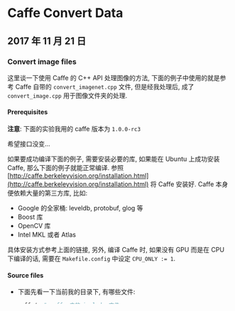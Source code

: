 # Caffe Convert Data

## 2017 年 11 月 21 日

### Convert image files

这里谈一下使用 Caffe 的 C++ API 处理图像的方法, 下面的例子中使用的就是参考 Caffe 自带的 `convert_imagenet.cpp` 文件, 但是经我处理后, 成了 `convert_image.cpp` 用于图像文件夹的处理.

#### Prerequisites

**注意**: 下面的实验我用的 caffe 版本为 `1.0.0-rc3`

希望接口没变...

如果要成功编译下面的例子, 需要安装必要的库, 如果能在 Ubuntu 上成功安装 Caffe, 那么下面的例子就能正常编译. 参照 [http://caffe.berkeleyvision.org/installation.html](http://caffe.berkeleyvision.org/installation.html) 将 Caffe 安装好. Caffe 本身便依赖大量的第三方库, 比如:

+   Google 的全家桶: leveldb, protobuf, glog 等
+   Boost 库
+   OpenCV 库
+   Intel MKL 或者 Atlas

具体安装方式参考上面的链接, 另外, 编译 Caffe 时, 如果没有 GPU 而是在 CPU 下编译的话, 需要在 `Makefile.config` 中设定 `CPU_ONLY := 1`.

#### Source files

+   下面先看一下当前我的目录下, 有哪些文件:

    ```bash
    caffe/  # caffe 中的 include 文件
    Data/   # 图像资源, 里面可以放置子文件夹, 仿造 Imagenet 的目录结构,
            # 由于是实验, 我只放了一张图像, 即 Data/Figures/1.png
    leveldb/  # leveldb 文件的根目录
    convert_image.cpp  # 这就是源文件了
    train.txt  # 里面记录图像资源的位置, 以及相应的 label
    libcaffe.a  # caffe 编译后得到的库文件
    Makefile   # 用于编译 convert_image.cpp
    ```

#### Detail

下面详细介绍上面的各个文件.

+   `caffe/`: Caffe 的所有头文件

+   `Data/`: 保存所有的图像, `Data/` 是根目录, 里面可以有很多子目录, 然后每个子目录中是具体的图像, 比如 `Data/Figures/1.png`

+   `leveldb/`: 保存 leveldb 文件

+   `train.txt`: 保存图像的位置信息以及 label, 比如:

    ```bash
    # train.txt
    # 不用加上根目录
    Figures/1.png  7
    ```

+   `libcaffe.a` 编译 Caffe 后就可以得到这个文件.

+   下面是重点: `convert_image.cpp`:

    ```cpp
    // convert_image.cpp
    #include <iostream>
    #include <fstream>
    #include <algorithm>
    #include <string>
    #include <leveldb/db.h>
    #include <leveldb/write_batch.h>
    ```


    #include "caffe/proto/caffe.pb.h"
    #include "caffe/util/io.hpp"


    using namespace caffe;
    using std::pair;
    using std::string;
    using std::cout;
    using std::endl;
    
    int main(int argc, char** argv) {
        if (argc < 4) {
            printf("Convert a set of images to the leveldb format used\n"
                    "as input for Caffe.\n"
                    "Usage:\n"
                    "    convert_imageset ROOTFOLDER/ LISTFILE DB_NAME"
                    " RANDOM_SHUFFLE_DATA[0 or 1]\n"
                    "The ImageNet dataset for the training demo is at\n"
                    "    http://www.image-net.org/download-images\n");
            return 0;
        }
        std::ifstream infile(argv[2]); // argv[2] 就是 train.txt
        std::vector<std::pair<string, int> > lines;
        string filename;
        int label;
        while (infile >> filename >> label) { // 将 train.txt 中的每一行读入到 lines 中
            lines.push_back(std::make_pair(filename, label));
        }
        if (argc == 5 && argv[4][0] == '1') { // 最后一个参数我们不指定
            // randomly shuffle data
            std::random_shuffle(lines.begin(), lines.end());
        }
    
        leveldb::DB* db;
        leveldb::Options options;
        options.error_if_exists = true;
        options.create_if_missing = true;
        options.write_buffer_size = 268435456;
        cout << "Opening leveldb " << argv[3] << endl;
        leveldb::Status status = leveldb::DB::Open( // 创建 leveldb 文件, 保存到 argv[3]: leveldb/train_image_level 中
                options, argv[3], &db);
    
        string root_folder(argv[1]); // argv[1] 为图像的根目录, 即 Data/
        Datum datum;
        int count = 0;
        const int maxKeyLength = 30; // 原来的代码是 256, 由于实验只有一张图像, 所以改小了, 如果处理 imagenet, 文件数量多, 就改回来.
        char key_cstr[maxKeyLength];
        leveldb::WriteBatch* batch = new leveldb::WriteBatch();
        int data_size;
        bool data_size_initialized = false;
    
        for (int line_id = 0; line_id < lines.size(); ++line_id) {
            if (!ReadImageToDatum(root_folder + lines[line_id].first, lines[line_id].second,
                        &datum)) {  // 将图像一张一张读入到 Datum 中
                continue;
            };
            if (!data_size_initialized) {
                data_size = datum.channels() * datum.height() * datum.width();
                data_size_initialized = true;
            } else {
                const string& data = datum.data();
            }
            // sequential
            snprintf(key_cstr, maxKeyLength, "%08d_%s", line_id, lines[line_id].first.c_str());
            string value;
            // get the value
          	// 这里是我加的, 可以看到 1.png 这张图像的某些信息
            cout << "Data channels: " << datum.channels() << "\n"
                << "Width: " << datum.width() << "\n"
                << "height: " << datum.height() << "\n"
                << "label: " << datum.label() << endl;
    
            datum.SerializeToString(&value);
            batch->Put(string(key_cstr), value);
            if (++count % 1000 == 0) {
                db->Write(leveldb::WriteOptions(), batch);
                delete batch;
                batch = new leveldb::WriteBatch();
            }
        }
        // write the last batch
        if (count % 1000 != 0) {
            db->Write(leveldb::WriteOptions(), batch);
        }
    
        delete batch;
        delete db;
        return 0;
    }
    ​```

+   下面是第二个重点, 编译这个文件, 给出 Makefile:

    ```bash
    CC = clang++
    CFLAGS = -Wall -std=c++0x -I./caffe -I. -DCPU_ONLY
    CLINK = -lprotobuf -lglog -lleveldb -lopencv_core -lopencv_highgui \
    		-lopencv_imgproc -lopencv_imgcodecs -lboost_system libcaffe.a
    ```


    NAME = convert_image
    SRC = $(NAME).cpp
    TAR = $(NAME).out


    $(TAR) : $(SRC)
    	$(CC) $(CFLAGS) -o $@ $^ $(CLINK)


    .PHONY : clean run

    clean :
    	rm -rf $(TAR)


    run :
    	./$(TAR) Data/ train.txt ./leveldb/train_image_leveldb
    ​```
    
    +   `CC` 可以换成 g++
    +   注意 `CFLAGS` 中需要指定 `-I./caffe`, 否则 `caffe/` 中有些头文件没法找到其他头文件.
    +   还需要注意, 由于目前我的 Caffe 是在 CPU 下编译的, 需要使用 `-DCPU_ONLY`, 否则会因为找不到 `cublas_v2.h` 而报错(没装 cuda)
    +   在 `CLINK` 中, 需要指定 `protobuf`, `glog`, `leveldb`, `opencv` 等库, `boost_system`, 以及最后的 `libcaffe.a`
    +   最后在 `run` 下, 指定程序的参数即可.

+   比如我成功编译并运行后得到:

    ```bash
    Opening leveldb ./leveldb/train_image_leveldb
    Data channels: 3
    Width: 593
    height: 476
    label: 7
    ```

    ​
